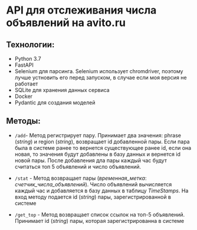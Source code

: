 # API для отслеживания числа объявлений на avito.ru
## Технологии:
- Python 3.7
- FastAPI
- Selenium для парсинга. Selenium использует chromdriver, поэтому лучше устновить его перед запуском, в случае если моя версия не работает
- SQLite для хранения данных сервиса
- Docker
- Pydantic  для создания моделей

## Методы:
 - `/add`- Метод регистрирует пару. Принимает два значения: phrase (*string*) и region (*string*), возвращает id добавленной пары. Если пара была в системе ранее то вернется существующее ранее id, если она новая, то значения будут добавлены в базу данных и вернется id новой пары. После добавления дла пары каждый час будут считаться топ 5 объявлений и число объявлений.
 
 - `/stat` - Метод возвращает пары (*временная_метка*: *счетчик_числа_объявлений*). Число объявлений вычисляется каждый час и добавляется в базу данных в таблицу *TimeStamps*. На вход методу подается id (*string*) пары, зарегистрированной в системе
 
 - `/get_top` - Метод возвращает список ссылок на топ-5 объявлений. Принимает id (*string*) пары, которая зарегистрированна в системе


